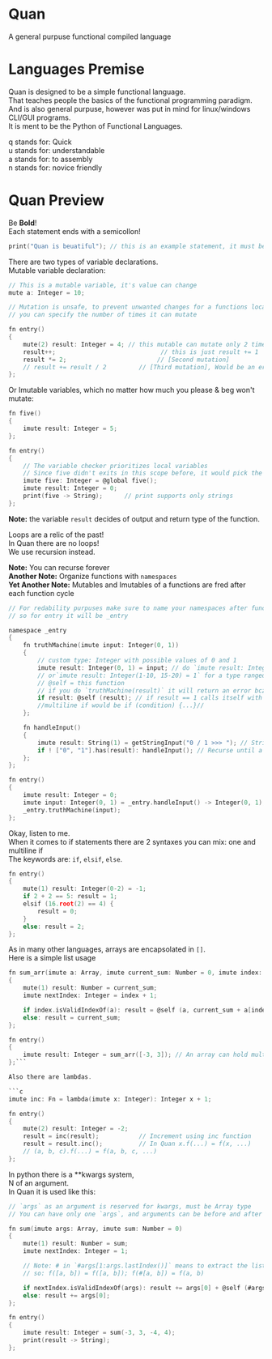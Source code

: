# Quan
 A general purpuse functional compiled language

# Languages Premise

Quan is designed to be a simple functional language.  
That teaches people the basics of the functional programming paradigm.  
And is also general purpuse, however was put in mind for linux/windows CLI/GUI programs.  
It is ment to be the Python of Functional Languages.

q stands for: Quick  
u stands for: understandable  
a stands for: to assembly  
n stands for: novice friendly  

# Quan Preview

Be **Bold**!  
Each statement ends with a semicollon!

```c
print("Quan is beuatiful"); // this is an example statement, it must be in a function
```

There are two types of variable declarations.  
Mutable variable declaration:
```c
// This is a mutable variable, it's value can change
mute a: Integer = 10;

// Mutation is unsafe, to prevent unwanted changes for a functions local mutable,
// you can specify the number of times it can mutate

fn entry()
{
    mute(2) result: Integer = 4; // this mutable can mutate only 2 times per function cycle
    result++;                             // this is just result += 1   [First mutation]
    result *= 2;                         // [Second mutation]
    // result += result / 2         // [Third mutation], Would be an error!
};
```
Or Imutable variables, which no matter how much you please & beg won't mutate:
```c
fn five()
{
    imute result: Integer = 5;
};

fn entry()
{
    // The variable checker prioritizes local variables
    // Since five didn't exits in this scope before, it would pick the global one (our function)
    imute five: Integer = @global five();
    imute result: Integer = 0;
    print(five -> String);      // print supports only strings
};
```

**Note:** the variable `result` decides of output and return type of the function.  

Loops are a relic of the past!  
In Quan there are no loops!  
We use recursion instead.  

**Note:** You can recurse forever  
**Another Note:** Organize functions with `namespaces`  
**Yet Another Note:** Mutables and Imutables of a functions are fred after each function cycle

```c
// For redability purpuses make sure to name your namespaces after functions they "belong" to,
// so for entry it will be _entry

namespace _entry
{
    fn truthMachine(imute input: Integer(0, 1))
    {
        // custom type: Integer with possible values of 0 and 1
        imute result: Integer(0, 1) = input; // do `imute result: Integer(1-10) = 1` for a type ranged 1 to 10 including both sides
        // or`imute result: Integer(1-10, 15-20) = 1` for a type ranged 1 to 10 and 15-20 including both sides
        // @self = this function
        // if you do `truthMachine(result)` it will return an error bcz it is not defined yet
        if result: @self (result); // if result == 1 calls itself with result, forever recursion. 
        //multiline if would be if (condition) {...}// 
    };

    fn handleInput()
    {
        imute result: String(1) = getStringInput("0 / 1 >>> "); // String cut to be 1 char long
        if ! ["0", "1"].has(result): handleInput(); // Recurse until a valid input
    };
};

fn entry()
{
    imute result: Integer = 0;
    imute input: Integer(0, 1) = _entry.handleInput() -> Integer(0, 1);
    _entry.truthMachine(input);
};
```

Okay, listen to me.  
When it comes to if statements there are 2 syntaxes you can mix: one and multiline if  
The keywords are: `if`, `elsif`, `else`.  

```c
fn entry()
{
    mute(1) result: Integer(0-2) = -1;
    if 2 + 2 == 5: result = 1;
    elsif (16.root(2) == 4) {
        result = 0;
    }
    else: result = 2;
};
```

As in many other languages, arrays are encapsolated in `[]`.  
Here is a simple list usage

```c
fn sum_arr(imute a: Array, imute current_sum: Number = 0, imute index: Integer = 0)
{
    mute(1) result: Number = current_sum;
    imute nextIndex: Integer = index + 1;

    if index.isValidIndexOf(a): result = @self (a, current_sum + a[index], nextIndex);
    else: result = current_sum;
};

fn entry()
{
    imute result: Integer = sum_arr([-3, 3]); // An array can hold multiple types
};```

Also there are lambdas.  

```c
imute inc: Fn = lambda(imute x: Integer): Integer x + 1;

fn entry()
{
    mute(2) result: Integer = -2;
    result = inc(result);           // Increment using inc function
    result = result.inc();          // In Quan x.f(...) = f(x, ...)
    // (a, b, c).f(...) = f(a, b, c, ...)
};
```

In python there is a **kwargs system,  
N of an argument.  
In Quan it is used like this:  

```c
// `args` as an argument is reserved for kwargs, must be Array type
// You can have only one `args`, and arguments can be before and after `args`

fn sum(imute args: Array, imute sum: Number = 0)
{
    mute(1) result: Number = sum;
    imute nextIndex: Integer = 1;

    // Note: # in `#args[1:args.lastIndex()]` means to extract the list,
    // so: f([a, b]) = f([a, b]); f(#[a, b]) = f(a, b)

    if nextIndex.isValidIndexOf(args): result += args[0] + @self (#args[1:args.lastIndex()]);
    else: result += args[0];
};

fn entry()
{
    imute result: Integer = sum(-3, 3, -4, 4);
    print(result -> String);
};
```
